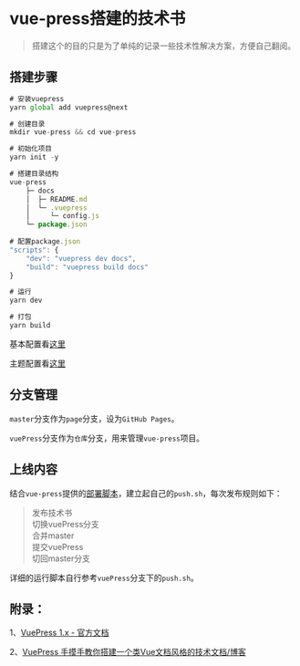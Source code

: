 # vue-press搭建的技术书

> 搭建这个的目的只是为了单纯的记录一些技术性解决方案，方便自己翻阅。

## 搭建步骤

```js
# 安装vuepress
yarn global add vuepress@next

# 创建目录
mkdir vue-press && cd vue-press

# 初始化项目
yarn init -y

# 搭建目录结构
vue-press
    ├─ docs
    │  ├─ README.md
    │  └─ .vuepress
    │     └─ config.js
    └─ package.json
    
# 配置package.json
"scripts": {
    "dev": "vuepress dev docs",
    "build": "vuepress build docs"
}

# 运行
yarn dev

# 打包
yarn build
```

基本配置看[这里](https://v1.vuepress.vuejs.org/zh/guide/basic-config.html#%E9%85%8D%E7%BD%AE%E6%96%87%E4%BB%B6)

主题配置看[这里](https://v1.vuepress.vuejs.org/zh/theme/default-theme-config.html)

## 分支管理

`master`分支作为`page`分支，设为`GitHub Pages`。

`vuePress`分支作为`仓库`分支，用来管理`vue-press`项目。

## 上线内容

结合`vue-press`提供的[部署脚本](https://v1.vuepress.vuejs.org/zh/guide/deploy.html#github-pages)，建立起自己的`push.sh`，每次发布规则如下：

> 发布技术书\
切换vuePress分支\
合并master\
提交vuePress\
切回master分支

详细的运行脚本自行参考`vuePress`分支下的`push.sh`。

## 附录：

1、[VuePress 1.x - 官方文档](https://v1.vuepress.vuejs.org/zh/)

2、[VuePress 手摸手教你搭建一个类Vue文档风格的技术文档/博客](https://segmentfault.com/a/1190000016333850)
